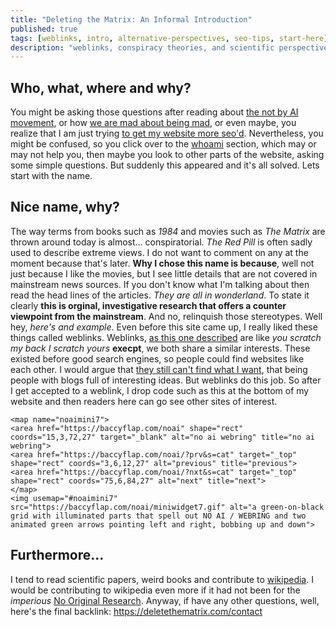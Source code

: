 ```yaml
---
title: "Deleting the Matrix: An Informal Introduction"
published: true
tags: [weblinks, intro, alternative-perspectives, seo-tips, start-here]
description: "weblinks, conspiracy theories, and scientific perspectives... An Informal Intro"
---
```

## Who, what, where and why?
You might be asking those questions after reading about [the not by AI movement](https://deletethematrix.com/blog/2024/not-made-by-ai-review), or how [we are mad about being mad](https://deletethematrix.com/blog/2024/reverse-radium-craze), or even maybe, you realize that I am just trying [to get my website more seo'd](https://backlinko.com/hub/seo/backlinks). Nevertheless, you might be confused, so you click over to the [whoami](https://deletethematrix.com/whoami) section, which may or may not help you, then maybe you look to other parts of the website, asking some simple questions. But suddenly this appeared and it's all solved. Lets start with the name.
## Nice name, why?
The way terms from books such as *1984* and movies such as *The Matrix* are thrown around today is almost... conspiratorial. *The Red Pill* is often sadly used to describe extreme views. I do not want to comment on any at the moment because that's later. **Why I chose this name is because**, well not just because I like the movies, but I see little details that are not covered in mainstream news sources. If you don't know what I'm talking about then read the head lines of the articles. *They are all in wonderland*. To state it clearly **this is orginal, investigative research that offers a counter viewpoint from the mainstream**. And no, relinquish those stereotypes. Well hey, *here's and example*. Even before this site came up, I really liked these things called weblinks. Weblinks, [as this one described](https://garlic.garden/onionring/) are like *you scratch my back I scratch yours* **execpt**, we both share a similar interests. These existed before good search engines, so people could find websites like each other. I would argue that [they still can't find what I want](https://yewtu.be/watch?v=48AOOynnmqU), that being people with blogs full of interesting ideas. But weblinks do this job. So after I get accepted to a weblink, I drop code such as this at the bottom of my website and then readers here can go see other sites of interest.
```
<map name="noaimini7">
<area href="https://baccyflap.com/noai" shape="rect" coords="15,3,72,27" target="_blank" alt="no ai webring" title="no ai webring">
<area href="https://baccyflap.com/noai/?prv&s=cat" target="_top" shape="rect" coords="3,6,12,27" alt="previous" title="previous">
<area href="https://baccyflap.com/noai/?nxt&s=cat" target="_top" shape="rect" coords="75,6,84,27" alt="next" title="next">
</map>
<img usemap="#noaimini7" src="https://baccyflap.com/noai/miniwidget7.gif" alt="a green-on-black grid with illuminated parts that spell out NO AI / WEBRING and two animated green arrows pointing left and right, bobbing up and down">
```
## Furthermore...
I tend to read scientific papers, weird books and contribute to [wikipedia](https://www.wikipedia.org/). I would be contributing to wikipedia even more if it had not been for the *imperious* [No Original Research](https://en.wikipedia.org/wiki/Wikipedia:No_original_research). Anyway, if have any other questions, well, here's the final backlink: https://deletethematrix.com/contact
